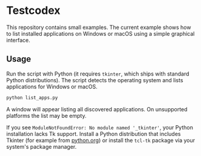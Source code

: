 # Testcodex

This repository contains small examples. The current example shows how to list installed applications on Windows or macOS using a simple graphical interface.

## Usage

Run the script with Python (it requires `tkinter`, which ships with standard Python distributions). The script detects the operating system and lists applications for Windows or macOS.

```bash
python list_apps.py
```

A window will appear listing all discovered applications. On unsupported
platforms the list may be empty.

If you see `ModuleNotFoundError: No module named '_tkinter'`, your Python
installation lacks Tk support. Install a Python distribution that includes
Tkinter (for example from [python.org](https://www.python.org)) or install the
`tcl-tk` package via your system's package manager.
